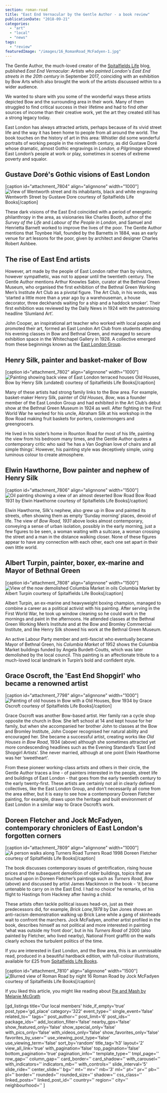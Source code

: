 ```yaml
---
section: roman-road
title: "East End Vernacular by the Gentle Author - a book review"
publicationDate: "2018-09-21"
categories: 
  - "art"
  - "local"
  - "news"
tags: 
  - "review"
featuredImage: "/images/16_RomanRoad_McFadyen-1.jpg"
---
```


The Gentle Author, the much-loved creator of the [Spitalfields Life](https://spitalfieldslife.com/) blog, published _East End Vernacular: Artists who painted London's East End streets in the 20th century_ in September 2017, coinciding with an exhibition by Bow Arts which also brought the work of the artists discussed within to a wider audience.

We wanted to share with you some of the wonderful ways these artists depicted Bow and the surrounding area in their work. Many of them struggled to find critical success in their lifetime and had to find other sources of income than their creative work, yet the art they created still has a strong legacy today.

East London has always attracted artists, perhaps because of its vivid street life and the way it has been home to people from all around the world. The book touches on the history of art in this area: Whistler did some wonderful portraits of working people in the nineteenth century, as did Gustave Doré whose dramatic, almost Gothic engravings in _London, a Pilgrimage_ showed East London’s people at work or play, sometimes in scenes of extreme poverty and squalor.

## Gustave Doré's Gothic visions of East London

\[caption id="attachment\_7804" align="alignnone" width="1000"\]![View of Wentworth street and its inhabitants, black and white engraving](/images/Dore_RT.jpg) Wentworth Street by Gustave Dore courtesy of Spitalfields Life Books\[/caption\]

These dark visions of the East End coincided with a period of energetic philanthropy in the area, as visionaries like Charles Booth, author of the _Survey of the Life_ and _Labour of the People in London_, and Samuel and Henrietta Barnett worked to improve the lives of the poor. The Gentle Author mentions that Toynbee Hall, founded by the Barnetts in 1884, was an early venue for art lessons for the poor, given by architect and designer Charles Robert Ashbee.

## The rise of East End artists

However, art made by the people of East London rather than by visitors, however sympathetic, was not to appear until the twentieth century. The Gentle Author mentions Arthur Knowles Sabin, curator at the Bethnal Green Museum, who organised the first exhibition of the Bethnal Green Working Men’s Institute Art Club as a pivotal figure. The Art Club, in his words, was ‘started a little more than a year ago by a warehouseman, a house decorator, three deckhands waiting for a ship and a haddock smoker’. Their first exhibition was reviewed by the Daily News in 1924 with the patronising headline ‘Slumland Art’.

John Cooper, an inspirational art teacher who worked with local people and promoted their art, formed an East London Art Club from students attending his evening classes in Bow and Bethnal Green, and managed to secure exhibition space in the Whitechapel Gallery in 1928. A collective emerged from these beginnings known as the [East London Group](https://romanroadlondon.com/east-london-group-artists-bow/).

## Henry Silk, painter and basket-maker of Bow

\[caption id="attachment\_7802" align="alignnone" width="1000"\]![Painting showing back view of East London terraced houses](/images/Henry-Silk-Old-Houses-Bow.-undated-IMG_0168.CR_.2.011..jpg) Old Houses, Bow by Henry Silk (undated) courtesy of Spitalfields Life Books\[/caption\]

Many of these artists had strong family links to the Bow area. For example, basket-maker Henry Silk, painter of _Old Houses, Bow_, was a founder member of the East London Group and had exhibited in the Art Club’s debut show at the Bethnal Green Museum in 1924 as well. After fighting in the First World War he worked for his uncle, Abraham Silk at his workshop in the Bow Road making fruit baskets for porters, costermongers and greengrocers.

He lived in his sister’s home in Rounton Road for most of his life, painting the view from his bedroom many times, and the Gentle Author quotes a contemporary critic who said ‘he has a Van Goghian love of chairs and all simple things’. However, his painting style was deceptively simple, using luminous colour to create atmosphere.

## Elwin Hawthorne, Bow painter and nephew of Henry Silk

\[caption id="attachment\_7806" align="alignnone" width="1500"\]![Oil painting showing a view of an almost deserted Bow Road](/images/Elwin-Hawthorne-Bow-Road-1931.jpg) Bow Road 1931 by Elwin Hawthorne courtesy of Spitalfields Life Books\[/caption\]

Elwin Hawthorne, Silk's nephew, also grew up in Bow and painted its streets, often showing them as empty ‘Sunday morning’ places, devoid of life. The view of _Bow Road, 1931_ above looks almost contemporary, conveying a sense of urban isolation, possibly in the early morning, just a few figures to be seen, a woman waiting with a suitcase, a woman crossing the street and a man in the distance walking closer. None of these figures appear to have any connection with each other, each one set apart in their own little world.

## Albert Turpin, painter, boxer, ex-marine and Mayor of Bethnal Green

\[caption id="attachment\_7808" align="alignnone" width="1500"\]![View of the now demolished Columbia Market in oils](/images/Columbia-Market-Albert-Turpin-1.jpg) Columbia Market by Albert Turpin courtesy of Spitalfields Life Books\[/caption\]

Albert Turpin, an ex-marine and heavyweight boxing champion, managed to combine a career as a political activist with his painting. After serving in the First World War, he took up window cleaning so he could work in the mornings and paint in the afternoons. He attended classes at the Bethnal Green Working Men’s Institute and at the Bow and Bromley Commercial Institute, and like Henry Silk showed his work at the Bethnal Green Museum.

An active Labour Party member and anti-fascist who eventually became Mayor of Bethnal Green, his _Columbia Market_ of 1952 shows the Columbia Market buildings funded by Angela Burdett-Coutts, which was later demolished by the local council. This painting is an affectionate tribute to a much-loved local landmark in Turpin’s bold and confident style.

## Grace Oscroft, the 'East End Shopgirl' who became a renowned artist

\[caption id="attachment\_7798" align="alignnone" width="1000"\]![Painting of old houses in Bow with a ](/images/Old-Houses-Bow-Grace-Oscroft.jpg) Old Houses, Bow 1934 by Grace Oscroft courtesy of Spitalfields Life Books\[/caption\]

Grace Oscroft was another Bow-based artist. Her family ran a cycle shop opposite the church in Bow. She left school at 14 and kept house for her family, but when she accompanied her brother John to classes at the Bow and Bromley Institute, John Cooper recognised her natural ability and encouraged her. She became a successful artist, creating works like _Old Houses in Bow Road_, 1934 (above) although she sometimes attracted yet more condescending headlines such as the Evening Standard’s ‘East End Shopgirl Artists’. She never married, although at one point Elwin Hawthorne was her ‘sweetheart’.

From these pioneer working-class artists and others in their circle, the Gentle Author traces a line - of painters interested in the people, street life and buildings of East London - that goes from the early twentieth century to the early twenty-first. These artists are certainly not all in clearly defined collectives, like the East London Group, and don’t necessarily all come from the area either, but it is easy to see how a contemporary Doreen Fletcher painting, for example, draws upon the heritage and built environment of East London in a similar way to Grace Oscroft’s work.

## Doreen Fletcher and Jock McFadyen, contemporary chroniclers of East London's forgotten corners

\[caption id="attachment\_7809" align="alignnone" width="1000"\]![A person walks along Turners Road ](/images/2016-22-06-150.jpg) Turners Road 1998 Doreen Fletcher courtesy of Spitalfields Life Books\[/caption\]

The book discusses contemporary issues of gentrification, rising house prices and the subsequent demolition of older buildings, topics that are touched upon in Doreen Fletcher’s paintings such as _Turners Road, Bow_ (above) and discussed by artist James Mackinnon in the book - ‘it became untenable to carry on in the East End. I had no choice’ he remarks, of his flight to Hastings from Hackney after having a child.

These artists often tackle political issues head-on, just as their predecessors did, for example, _Brick Lane,1978_ by Dan Jones shows an anti-racism demonstration walking up Brick Lane while a gang of skinheads wait to confront the marchers. Jock McFadyen, another artist profiled in the book, describes himself as not political and more interested in painting ‘what was outside my front door’, but in his _Turners Road_ of 2000 (also painted by Fletcher, who lived nearby), National Front graffiti on the walls clearly echoes the turbulent politics of the time.  

If you are interested in East London, and the Bow area, this is an unmissable read, produced in a beautiful hardback edition, with full-colour illustrations, available for £25 from [Spitalfields Life Books](https://spitalfieldslife.bigcartel.com/product/east-end-vernacular-artists-who-painted-london-s-east-end-streets-in-the-20th-century).

\[caption id="attachment\_7810" align="alignnone" width="1500"\]![Blurred view of Roman Road by night](/images/16_RomanRoad_McFadyen-1.jpg) 16 Roman Road by Jock McFadyen courtesy of Spitalfields Life Books\[/caption\]

If you liked this article, you might like reading about [Pie and Mash by Melanie McGrath](https://romanroadlondon.com/pie-and-mash-melanie-mcgrath-book-review/)

\[gd\_listings title='Our local members' hide\_if\_empty='true' post\_type='gd\_place' category='322' event\_type='' single\_event='false' related\_to='' tags='' post\_author='' post\_limit='6' post\_ids='' package\_ids='' add\_location\_filter='false' nearby\_gps='false' show\_featured\_only='false' show\_special\_only='false' with\_pics\_only='false' with\_videos\_only='false' show\_favorites\_only='false' favorites\_by\_user='' use\_viewing\_post\_type='false' use\_viewing\_term='false' sort\_by='random' title\_tag='h3' layout='2' view\_all\_link='true' with\_pagination='false' top\_pagination='false' bottom\_pagination='true' pagination\_info='' template\_type='' tmpl\_page='' row\_gap='' column\_gap='' card\_border='' card\_shadow='' with\_carousel='' with\_indicators='' indicators\_mb='' with\_controls='' slide\_interval='5' slide\_ride='' center\_slide='' bg='' mt='' mr='' mb='3' ml='' pt='' pr='' pb='' pl='' border='' rounded='' rounded\_size='' shadow='' css\_class='' linked\_posts='' linked\_post\_id='' country='' region='' city='' neighbourhood='' \]

